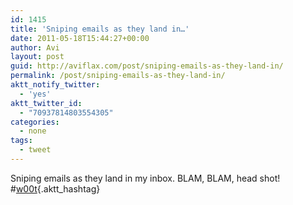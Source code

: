 ```yaml
---
id: 1415
title: 'Sniping emails as they land in…'
date: 2011-05-18T15:44:27+00:00
author: Avi
layout: post
guid: http://aviflax.com/post/sniping-emails-as-they-land-in/
permalink: /post/sniping-emails-as-they-land-in/
aktt_notify_twitter:
  - 'yes'
aktt_twitter_id:
  - "70937814803554305"
categories:
  - none
tags:
  - tweet
---
```

Sniping emails as they land in my inbox. BLAM, BLAM, head shot! #[w00t](http://search.twitter.com/search?q=%23w00t){.aktt_hashtag}